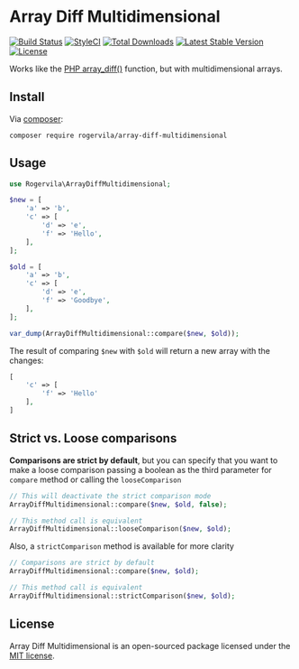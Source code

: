 # Array Diff Multidimensional

[![Build Status](https://github.com/rogervila/array-diff-multidimensional/workflows/build/badge.svg)](https://github.com/rogervila/array-diff-multidimensional/actions)
[![StyleCI](https://styleci.io/repos/82589676/shield?branch=master)](https://styleci.io/repos/82589676)
[![Total Downloads](https://img.shields.io/packagist/dt/rogervila/array-diff-multidimensional)](https://packagist.org/packages/rogervila/array-diff-multidimensional)
[![Latest Stable Version](https://img.shields.io/packagist/v/rogervila/array-diff-multidimensional)](https://packagist.org/packages/rogervila/array-diff-multidimensional)
[![License](https://img.shields.io/packagist/l/rogervila/array-diff-multidimensional)](https://packagist.org/packages/rogervila/array-diff-multidimensional)

Works like the [PHP array_diff()](http://php.net/manual/es/function.array-diff.php) function, but with multidimensional arrays.

## Install

Via [composer](http://getcomposer.org):

```shell
composer require rogervila/array-diff-multidimensional
```

## Usage

```php
use Rogervila\ArrayDiffMultidimensional;

$new = [
	'a' => 'b',
	'c' => [
		'd' => 'e',
		'f' => 'Hello',
	],
];

$old = [
	'a' => 'b',
	'c' => [
		'd' => 'e',
		'f' => 'Goodbye',
	],
];

var_dump(ArrayDiffMultidimensional::compare($new, $old));

```

The result of comparing `$new` with `$old` will return a new array with the changes:

```php
[
	'c' => [
		'f' => 'Hello'
 	],
]
```

## Strict vs. Loose comparisons

**Comparisons are strict by default**, but you can specify that you want to make a loose comparison passing a boolean as the third parameter for `compare` method or calling the `looseComparison`

```php
// This will deactivate the strict comparison mode
ArrayDiffMultidimensional::compare($new, $old, false);

// This method call is equivalent
ArrayDiffMultidimensional::looseComparison($new, $old);
```

Also, a `strictComparison` method is available for more clarity
```php
// Comparisons are strict by default
ArrayDiffMultidimensional::compare($new, $old);

// This method call is equivalent
ArrayDiffMultidimensional::strictComparison($new, $old);
```

## License

Array Diff Multidimensional is an open-sourced package licensed under the [MIT license](http://opensource.org/licenses/MIT).

